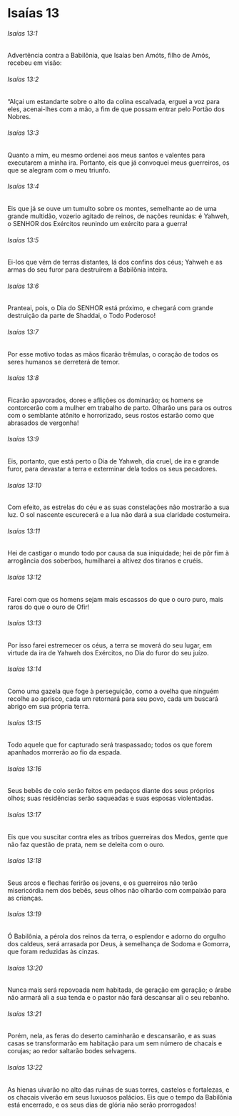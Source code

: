 # Isaías 13

###### Isaías 13:1

Advertência contra a Babilônia, que Isaías ben Amóts, filho de Amós, recebeu em visão:

###### Isaías 13:2

“Alçai um estandarte sobre o alto da colina escalvada, erguei a voz para eles, acenai-lhes com a mão, a fim de que possam entrar pelo Portão dos Nobres.

###### Isaías 13:3

Quanto a mim, eu mesmo ordenei aos meus santos e valentes para executarem a minha ira. Portanto, eis que já convoquei meus guerreiros, os que se alegram com o meu triunfo.

###### Isaías 13:4

Eis que já se ouve um tumulto sobre os montes, semelhante ao de uma grande multidão, vozerio agitado de reinos, de nações reunidas: é Yahweh, o SENHOR dos Exércitos reunindo um exército para a guerra!

###### Isaías 13:5

Ei-los que vêm de terras distantes, lá dos confins dos céus; Yahweh e as armas do seu furor para destruírem a Babilônia inteira.

###### Isaías 13:6

Pranteai, pois, o Dia do SENHOR está próximo, e chegará com grande destruição da parte de Shaddai, o Todo Poderoso!

###### Isaías 13:7

Por esse motivo todas as mãos ficarão trêmulas, o coração de todos os seres humanos se derreterá de temor.

###### Isaías 13:8

Ficarão apavorados, dores e aflições os dominarão; os homens se contorcerão com a mulher em trabalho de parto. Olharão uns para os outros com o semblante atônito e horrorizado, seus rostos estarão como que abrasados de vergonha!

###### Isaías 13:9

Eis, portanto, que está perto o Dia de Yahweh, dia cruel, de ira e grande furor, para devastar a terra e exterminar dela todos os seus pecadores.

###### Isaías 13:10

Com efeito, as estrelas do céu e as suas constelações não mostrarão a sua luz. O sol nascente escurecerá e a lua não dará a sua claridade costumeira.

###### Isaías 13:11

Hei de castigar o mundo todo por causa da sua iniquidade; hei de pôr fim à arrogância dos soberbos, humilharei a altivez dos tiranos e cruéis.

###### Isaías 13:12

Farei com que os homens sejam mais escassos do que o ouro puro, mais raros do que o ouro de Ofir!

###### Isaías 13:13

Por isso farei estremecer os céus, a terra se moverá do seu lugar, em virtude da ira de Yahweh dos Exércitos, no Dia do furor do seu juízo.

###### Isaías 13:14

Como uma gazela que foge à perseguição, como a ovelha que ninguém recolhe ao aprisco, cada um retornará para seu povo, cada um buscará abrigo em sua própria terra.

###### Isaías 13:15

Todo aquele que for capturado será traspassado; todos os que forem apanhados morrerão ao fio da espada.

###### Isaías 13:16

Seus bebês de colo serão feitos em pedaços diante dos seus próprios olhos; suas residências serão saqueadas e suas esposas violentadas.

###### Isaías 13:17

Eis que vou suscitar contra eles as tribos guerreiras dos Medos, gente que não faz questão de prata, nem se deleita com o ouro.

###### Isaías 13:18

Seus arcos e flechas ferirão os jovens, e os guerreiros não terão misericórdia nem dos bebês, seus olhos não olharão com compaixão para as crianças.

###### Isaías 13:19

Ó Babilônia, a pérola dos reinos da terra, o esplendor e adorno do orgulho dos caldeus, será arrasada por Deus, à semelhança de Sodoma e Gomorra, que foram reduzidas às cinzas.

###### Isaías 13:20

Nunca mais será repovoada nem habitada, de geração em geração; o árabe não armará ali a sua tenda e o pastor não fará descansar ali o seu rebanho.

###### Isaías 13:21

Porém, nela, as feras do deserto caminharão e descansarão, e as suas casas se transformarão em habitação para um sem número de chacais e corujas; ao redor saltarão bodes selvagens.

###### Isaías 13:22

As hienas uivarão no alto das ruínas de suas torres, castelos e fortalezas, e os chacais viverão em seus luxuosos palácios. Eis que o tempo da Babilônia está encerrado, e os seus dias de glória não serão prorrogados!

